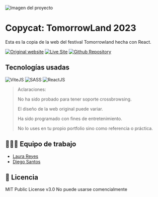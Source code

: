 ![Imagen del proyecto](https://github.com/eduardofierropro/tomorrowland-2023/blob/main/public/assets/home1.png)

# Copycat: TomorrowLand 2023

Esta es la copia de la web del festival Tomorrowland hecha con React.

[![Original website](https://img.shields.io/static/v1?label=&message=Original%20Site&color=4d94b3&style=for-the-badge)](https://www.tomorrowland.com/en/festival/welcome)
[![Live Site](https://img.shields.io/static/v1?label=&message=Live%20Site&color=6cccb4&style=for-the-badge)](https://eduardofierropro.github.io/tomorrowland-2023/)
[![Github Repository](https://img.shields.io/static/v1?label=&message=Github%20Repository&color=000000&style=for-the-badge&logo=github&logoColor=white)](https://github.com/eduardofierropro/tomorrowland-2023)

## Tecnologías usadas

![ViteJS](https://img.shields.io/static/v1?label=&message=ViteJS&color=purple&logo=vite&logoColor=white&style=for-the-badge)
![SASS](https://img.shields.io/static/v1?label=&message=SASS&color=CC6699&logo=sass&logoColor=white&style=for-the-badge)
![ReactJS](https://img.shields.io/static/v1?label=&message=reactjs&color=17A1E6&logo=react&logoColor=white&style=for-the-badge)

> Aclaraciones:
>
> No ha sido probado para tener soporte crossbrowsing.
>
> El diseño de la web original puede variar.
>
> Ha sido programado con fines de entretenimiento.
>
> No lo uses en tu propio portfolio sino como referencia o práctica.

## 👨🏻‍🏫 Equipo de trabajo
 
* [Laura Reyes](https://github.com/lauritisreyes)
* [Diego Santos](https://github.com/diegantos)

## 📄 Licencia 

MIT Public License v3.0
No puede usarse comencialmente
